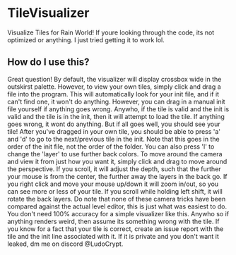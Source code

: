 # TileVisualizer
 Visualize Tiles for Rain World! If youre looking through the code, its not optimized or anything. I just tried getting it to work lol.
 
## How do I use this?

Great question! By default, the visualizer will display crossbox wide in the outskirst palette. However, to view your own tiles, simply click and drag a file into the program. This will automatically look for your init file, and if it can't find one, it won't do anything. However, you can drag in a manual init file yourself if anything goes wrong. Anywho, if the tile is valid and the init is valid and the tile is in the init, then it will attempt to load the tile. If anything goes wrong, it wont do anything. But if all goes well, you should see your tile! After you've dragged in your own tile, you should be able to press 'a' and 'd' to go to the next/previous tile in the init. Note that this goes in the order of the init file, not the order of the folder. You can also press 'l' to change the 'layer' to use further back colors. To move around the camera and view it from just how you want it, simply click and drag to move around the perspective. If you scroll, it will adjust the depth, such that the further your mouse is from the center, the further away the layers in the back go. If you right click and move your mouse up/down it will zoom in/out, so you can see more or less of your tile. If you scroll while holding left shift, it will rotate the back layers. Do note that none of these camera tricks have been compared against the actual level editor, this is just what was easiest to do. You don't need 100% accuracy for a simple visualizer like this. Anywho so if anything renders weird, then assume its something wrong with the tile. If you know for a fact that your tile is correct, create an issue report with the tile and the init line associated with it. If it is private and you don't want it leaked, dm me on discord @LudoCrypt.